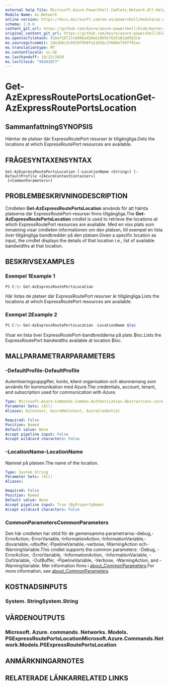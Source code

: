 ```yaml
---
external help file: Microsoft.Azure.PowerShell.Cmdlets.Network.dll-Help.xml
Module Name: Az.Network
online version: https://docs.microsoft.com/en-us/powershell/module/az.network/get-azexpressrouteportslocation
schema: 2.0.0
content_git_url: https://github.com/Azure/azure-powershell/blob/master/src/Network/Network/help/Get-AzExpressRoutePortsLocation.md
original_content_git_url: https://github.com/Azure/azure-powershell/blob/master/src/Network/Network/help/Get-AzExpressRoutePortsLocation.md
ms.openlocfilehash: 918ef18717cb09bad28ee10b91f635181dd5b3cb
ms.sourcegitcommit: 1de2b6c3c99197958fa2101bc37680e7507f91ac
ms.translationtype: MT
ms.contentlocale: sv-SE
ms.lasthandoff: 10/13/2020
ms.locfileid: "94261877"
---
```

# <span data-ttu-id="fc947-101">Get-AzExpressRoutePortsLocation</span><span class="sxs-lookup"><span data-stu-id="fc947-101">Get-AzExpressRoutePortsLocation</span></span>

## <span data-ttu-id="fc947-102">Sammanfattning</span><span class="sxs-lookup"><span data-stu-id="fc947-102">SYNOPSIS</span></span>
<span data-ttu-id="fc947-103">Hämtar de platser där ExpressRoutePort resurser är tillgängliga.</span><span class="sxs-lookup"><span data-stu-id="fc947-103">Gets the locations at which ExpressRoutePort resources are available.</span></span>

## <span data-ttu-id="fc947-104">FRÅGESYNTAXEN</span><span class="sxs-lookup"><span data-stu-id="fc947-104">SYNTAX</span></span>

```
Get-AzExpressRoutePortsLocation [-LocationName <String>] [-DefaultProfile <IAzureContextContainer>]
 [<CommonParameters>]
```

## <span data-ttu-id="fc947-105">PROBLEMBESKRIVNING</span><span class="sxs-lookup"><span data-stu-id="fc947-105">DESCRIPTION</span></span>
<span data-ttu-id="fc947-106">Cmdleten **Get-AzExpressRoutePortsLocation** används för att hämta platserna där ExpressRoutePort-resurser finns tillgängliga.</span><span class="sxs-lookup"><span data-stu-id="fc947-106">The **Get-AzExpressRoutePortsLocation** cmdlet is used to retrieve the locations at which ExpressRoutePort resources are available.</span></span> <span data-ttu-id="fc947-107">Med en viss plats som inmatning visar cmdleten informationen om den platsen, till exempel en lista över tillgängliga bandbredder på den platsen.</span><span class="sxs-lookup"><span data-stu-id="fc947-107">Given a specific location as input, the cmdlet displays the details of that location i.e., list of available bandwidths at that location.</span></span>

## <span data-ttu-id="fc947-108">BESKRIVS</span><span class="sxs-lookup"><span data-stu-id="fc947-108">EXAMPLES</span></span>

### <span data-ttu-id="fc947-109">Exempel 1</span><span class="sxs-lookup"><span data-stu-id="fc947-109">Example 1</span></span>
```powershell
PS C:\> Get-AzExpressRoutePortsLocation
```

<span data-ttu-id="fc947-110">Här listas de platser där ExpressRoutePort resurser är tillgängliga.</span><span class="sxs-lookup"><span data-stu-id="fc947-110">Lists the locations at which ExpressRoutePort resources are available.</span></span>

### <span data-ttu-id="fc947-111">Exempel 2</span><span class="sxs-lookup"><span data-stu-id="fc947-111">Example 2</span></span>
```powershell
PS C:\> Get-AzExpressRoutePortsLocation -LocationName $loc
```

<span data-ttu-id="fc947-112">Visar en lista över ExpressRoutePort-bandbredderna på plats $loc.</span><span class="sxs-lookup"><span data-stu-id="fc947-112">Lists the ExpressRoutePort bandwidths available at location $loc.</span></span>

## <span data-ttu-id="fc947-113">MALLPARAMETRAR</span><span class="sxs-lookup"><span data-stu-id="fc947-113">PARAMETERS</span></span>

### <span data-ttu-id="fc947-114">-DefaultProfile</span><span class="sxs-lookup"><span data-stu-id="fc947-114">-DefaultProfile</span></span>
<span data-ttu-id="fc947-115">Autentiseringsuppgifter, konto, klient organisation och abonnemang som används för kommunikation med Azure.</span><span class="sxs-lookup"><span data-stu-id="fc947-115">The credentials, account, tenant, and subscription used for communication with Azure.</span></span>

```yaml
Type: Microsoft.Azure.Commands.Common.Authentication.Abstractions.Core.IAzureContextContainer
Parameter Sets: (All)
Aliases: AzContext, AzureRmContext, AzureCredential

Required: False
Position: Named
Default value: None
Accept pipeline input: False
Accept wildcard characters: False
```

### <span data-ttu-id="fc947-116">-LocationName</span><span class="sxs-lookup"><span data-stu-id="fc947-116">-LocationName</span></span>
<span data-ttu-id="fc947-117">Namnet på platsen.</span><span class="sxs-lookup"><span data-stu-id="fc947-117">The name of the location.</span></span>

```yaml
Type: System.String
Parameter Sets: (All)
Aliases:

Required: False
Position: Named
Default value: None
Accept pipeline input: True (ByPropertyName)
Accept wildcard characters: False
```

### <span data-ttu-id="fc947-118">CommonParameters</span><span class="sxs-lookup"><span data-stu-id="fc947-118">CommonParameters</span></span>
<span data-ttu-id="fc947-119">Den här cmdleten har stöd för de gemensamma parametrarna:-debug,-ErrorAction,-ErrorVariable,-InformationAction,-InformationVariable,-disvariable,-utbuffer,-PipelineVariable,-verbose,-WarningAction och-WarningVariable.</span><span class="sxs-lookup"><span data-stu-id="fc947-119">This cmdlet supports the common parameters: -Debug, -ErrorAction, -ErrorVariable, -InformationAction, -InformationVariable, -OutVariable, -OutBuffer, -PipelineVariable, -Verbose, -WarningAction, and -WarningVariable.</span></span> <span data-ttu-id="fc947-120">Mer information finns i [about_CommonParameters](http://go.microsoft.com/fwlink/?LinkID=113216).</span><span class="sxs-lookup"><span data-stu-id="fc947-120">For more information, see [about_CommonParameters](http://go.microsoft.com/fwlink/?LinkID=113216).</span></span>

## <span data-ttu-id="fc947-121">KOSTNADS</span><span class="sxs-lookup"><span data-stu-id="fc947-121">INPUTS</span></span>

### <span data-ttu-id="fc947-122">System. String</span><span class="sxs-lookup"><span data-stu-id="fc947-122">System.String</span></span>

## <span data-ttu-id="fc947-123">VÄRDEN</span><span class="sxs-lookup"><span data-stu-id="fc947-123">OUTPUTS</span></span>

### <span data-ttu-id="fc947-124">Microsoft. Azure. commands. Networks. Models. PSExpressRoutePortsLocation</span><span class="sxs-lookup"><span data-stu-id="fc947-124">Microsoft.Azure.Commands.Network.Models.PSExpressRoutePortsLocation</span></span>

## <span data-ttu-id="fc947-125">ANMÄRKNINGAR</span><span class="sxs-lookup"><span data-stu-id="fc947-125">NOTES</span></span>

## <span data-ttu-id="fc947-126">RELATERADE LÄNKAR</span><span class="sxs-lookup"><span data-stu-id="fc947-126">RELATED LINKS</span></span>
